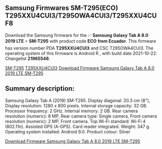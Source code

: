 <h2>Samsung Firmwares SM-T295(ECO) T295XXU4CUI3/T295OWA4CUI3/T295XXU4CUF8</h2>
Download the Samsung firmware for the ✅ <strong>Samsung Galaxy Tab A 8.0 2019 LTE </strong> ⭐ <strong>SM-T295</strong> with product code <strong>ECO</strong> <strong> from Ecuador</strong>. This firmware has version number PDA <strong>T295XXU4CUI3</strong> and CSC T295OWA4CUI3. The operating system of this firmware is Android R , with build date 2021-10-22. Changelist <strong>21965548</strong>.


[SM-T295](https://samfirm.shop/samsung/model/SM-T295)
[T295XXU4CUI3](https://samfirm.shop/samsung/pda/T295XXU4CUI3)
[Download Firmware Samsung Galaxy Tab A 8.0 2019 LTE SM-T295](https://samfirm.shop/samsung/firmware/467376)
<h2>Summary description:</h2>
<p>Samsung Galaxy Tab A (2019) SM-T295. Display diagonal: 20.3 cm (8"), Display resolution: 1280 x 800 pixels. Internal storage capacity: 32 GB. Processor frequency: 2 GHz. Internal memory: 2 GB. Rear camera resolution (numeric): 8 MP, Rear camera type: Single camera, Front camera resolution (numeric): 2 MP, Front camera. Top Wi-Fi standard: Wi-Fi 4 (802.11n). Assisted GPS (A-GPS). Card reader integrated. Weight: 347 g. Operating system installed: Android 9.0. Product colour: Silver</p>


[Download Firmware Samsung Galaxy Tab A 8.0 2019 LTE SM-T295](https://samfirm.shop/samsung/firmware/467376)
